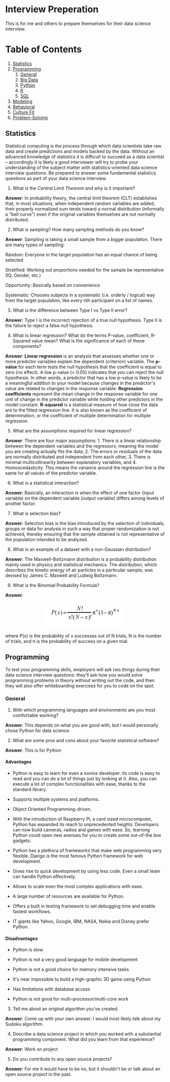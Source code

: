# Interview Preperation
This is for me and others to prepare themselves for their data science interview.

# Table of Contents
1. [Statistics](#statistics)
2. [Programming](#programming)
    1. [General](#general)
    2. [Big Data](#bigdata)
    3. [Python](#python)
    4. [R](#r)
    5. [SQL](#sql)
3. [Modeling](#modeling)
4. [Behavioral](#behavioral)
5. [Culture Fit](#culturefit)
6. [Problem-Solving](#problemsolving)
    
## Statistics <a name="statistics"></a>
Statistical computing is the process through which data scientists take raw data and create predictions and models backed by the data. Without an advanced knowledge of statistics it is difficult to succeed as a data scientist – accordingly it is likely a good interviewer will try to probe your understanding of the subject matter with statistics-oriented data science interview questions. Be prepared to answer some fundamental statistics questions as part of your data science interview. 

1. What is the *Central Limit Theorem* and why is it important?

**Answer**: In probability theory, the central limit theorem (CLT) establishes that, in most situations, when independent random variables are added, their properly normalized sum tends toward a normal distribution (informally a "bell curve") even if the original variables themselves are not normally distributed.

2. What is sampling? How many sampling methods do you know?

**Answer**: Sampling is taking a small sample from a bigger population. There are many types of sampling:

Random: Everyone in the target population has an equal chance of being selected

Stratified: Working out proportions needed for the sample be representative (IQ, Gender, etc.)

Opportunity: Basically based on convenience

Systematic: Chooses subjects in a systematic (i.e. orderly / logical) way from the target population, like every nth participant on a list of names.

3. What is the difference between Type I vs Type II error?

**Answer**: Type I is the incorrect rejection of a true null hypothesis. Type II is the failure to reject a false null hypothesis.

4. What is linear regression? What do the terms P-value, coefficient, R-Squared value mean? What is the significance of each of these components?

**Answer**: **Linear regression** is an analysis that assesses whether one or more predictor variables explain the dependent (criterion) variable. The **p-value** for each term tests the null hypothesis that the coefficient is equal to zero (no effect). A low p-value (< 0.05) indicates that you can reject the null hypothesis. In other words, a predictor that has a low p-value is likely to be a meaningful addition to your model because changes in the predictor's value are related to changes in the response variable. **Regression coefficients** represent the mean change in the response variable for one unit of change in the predictor variable while holding other predictors in the model constant. **R-squared** is a statistical measure of how close the data are to the fitted regression line. It is also known as the coefficient of determination, or the coefficient of multiple determination for multiple regression.

5. What are the assumptions required for linear regression?

**Answer**: There are four major assumptions: 1. There is a linear relationship between the dependent variables and the regressors, meaning the model you are creating actually fits the data, 2. The errors or residuals of the data are normally distributed and independent from each other, 3. There is minimal multicollinearity between explanatory variables, and 4. Homoscedasticity. This means the variance around the regression line is the same for all values of the predictor variable.

6. What is a statistical interaction?

**Answer**: Basically, an interaction is when the effect of one factor (input variable) on the dependent variable (output variable) differs among levels of another  factor.

7. What is selection bias?

**Answer**: Selection bias is the bias introduced by the selection of individuals, groups or data for analysis in such a way that proper randomization is not achieved, thereby ensuring that the sample obtained is not representative of the population intended to be analyzed.

8. What is an example of a dataset with a non-Gaussian distribution?

**Answer**: The Maxwell-Boltzmann distribution is a probability distribution mainly used in physics and statistical mechanics. The distribution, which describes the kinetic energy of air particles in a particular sample, was devised by James C. Maxwell and Ludwig Boltzmann.

9. What is the Binomial Probability Formula?

**Answer**: 
<p align="center">
  <img width="250" height="80" src="https://raw.githubusercontent.com/joochanshin/Interview-Prep/master/Data%20Science/img/SS1.png">
</p>

where P(x) is the probability of x successes out of N trials, N is the number of trials, and π is the probability of success on a given trial.

## Programming <a name="programming"></a>
To test your programming skills, employers will ask two things during their data science interview questions: they’ll ask how you would solve programming problems in theory without writing out the code, and then they will also offer whiteboarding exercises for you to code on the spot.

### General <a name="general"></a>
1. With which programming languages and environments are you most comfortable working?

**Answer**: This depends on what you are good with, but I would personally chose Python for data science.

2. What are some pros and cons about your favorite statistical software?

**Answer**: This is for Python

#### Advantages
* Python is easy to learn for even a novice developer. Its code is easy to read and you can do a lot of things just by looking at it. Also, you can execute a lot of complex functionalities with ease, thanks to the standard library.

* Supports multiple systems and platforms.

* Object Oriented Programming-driven.

* With the introduction of Raspberry Pi, a card sized microcomputer, Python has expanded its reach to unprecedented heights. Developers can now build cameras, radios and games with ease. So, learning Python could open new avenues for you to create some out-of-the box gadgets.

* Python has a plethora of frameworks that make web programming very flexible. Django is the most famous Python framework for web development.

* Gives rise to quick development by using less code. Even a small team can handle Python effectively.

* Allows to scale even the most complex applications with ease.

* A large number of resources are available for Python.

* Offers a built in testing framework to set debugging time and enable fastest workflows.

* IT giants like Yahoo, Google, IBM, NASA, Nokia and Disney prefer Python.

#### Disadvantages

* Python is slow

* Python is not a very good language for mobile development

* Python is not a good choice for memory intensive tasks

* It's near impossible to build a high-graphic 3D game using Python

* Has limitations with database access

* Python is not good for multi-processor/multi-core work

3. Tell me about an original algorithm you've created.

**Answer**: Come up with your own answer. I would most likely talk about my Sudoku algorithm.

4. Describe a data science project in which you worked with a substantial programming component. What did you learn from that experience?

**Answer**: Work on project

5. Do you contribute to any open source projects?

**Answer**: For me it would have to be no, but it shouldn't be or talk about an open source project in the past.
